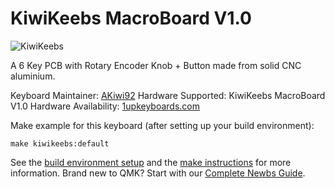 # KiwiKeebs MacroBoard V1.0

![KiwiKeebs](https://i.imgur.com/h5i9jBl.png)

A 6 Key PCB with Rotary Encoder Knob + Button made from solid CNC aluminium.

Keyboard Maintainer: [AKiwi92](https://github.com/akiwi92)
Hardware Supported: KiwiKeebs MacroBoard V1.0
Hardware Availability: [1upkeyboards.com](https://www.reddit.com/r/mechmarket/comments/ibijrd/ic_kiwikeebs_6key_macroboard_rotary_encoder_diy/)

Make example for this keyboard (after setting up your build environment):

    make kiwikeebs:default

See the [build environment setup](https://docs.qmk.fm/#/getting_started_build_tools) and the [make instructions](https://docs.qmk.fm/#/getting_started_make_guide) for more information. Brand new to QMK? Start with our [Complete Newbs Guide](https://docs.qmk.fm/#/newbs).
